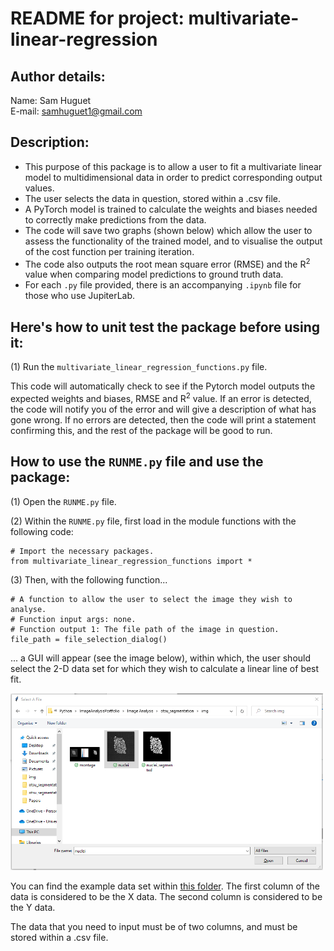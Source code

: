 # README for project: multivariate-linear-regression

## Author details: 
Name: Sam Huguet  
E-mail: samhuguet1@gmail.com

## Description:   
- This purpose of this package is to allow a user to fit a multivariate linear model to multidimensional data in order to predict corresponding output values. 
- The user selects the data in question, stored within a .csv file. 
- A PyTorch model is trained to calculate the weights and biases needed to correctly make predictions from the data.
- The code will save two graphs (shown below) which allow the user to assess the functionality of the trained model, and to visualise the output of the cost function per training iteration. 
- The code also outputs the root mean square error (RMSE) and the R<sup>2</sup> value when comparing model predictions to ground truth data. 
- For each ```.py``` file provided, there is an accompanying ```.ipynb``` file for those who use JupiterLab.

## Here's how to unit test the package before using it: 

(1) Run the ```multivariate_linear_regression_functions.py``` file.  

This code will automatically check to see if the Pytorch model outputs the expected weights and biases, RMSE and R<sup>2</sup> value. If an error is detected, the code will notify you of the error and will give a description of what has gone wrong. If no errors are detected, then the code will print a statement confirming this, and the rest of the package will be good to run. 

## How to use the ```RUNME.py``` file and use the package: 

(1) Open the ```RUNME.py``` file. 

(2) Within the ```RUNME.py``` file, first load in the module functions with the following code:

```
# Import the necessary packages.
from multivariate_linear_regression_functions import *
```

(3) Then, with the following function...
```
# A function to allow the user to select the image they wish to analyse. 
# Function input args: none. 
# Function output 1: The file path of the image in question. 
file_path = file_selection_dialog()
```
... a GUI will appear (see the image below), within which, the user should select the 2-D data set for which they wish to calculate a linear line of best fit. 

<img src="https://github.com/SamHSoftware/Machine-Learning/blob/main/multivariate-linear-regression/img/File%20selection.PNG?raw=true" alt="file selection GUI" width="500"/>

You can find the example data set within [this folder](https://github.com/SamHSoftware/Machine-Learning/tree/main/linear-regression/data). The first column of the data is considered to be the X data. The second column is considered to be the Y data. 

The data that you need to input must be of two columns, and must be stored within a .csv file.

